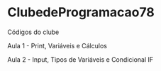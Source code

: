 # ClubedeProgramacao78
Códigos do clube

Aula 1 - Print, Variáveis e Cálculos

Aula 2 - Input, Tipos de Variáveis e Condicional IF
